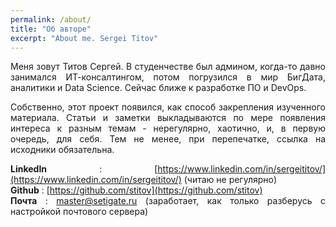 ```yaml
---
permalink: /about/
title: "Об авторе"
excerpt: "About me. Sergei Titov"
---
```

<style>body {text-align: justify}</style>

Меня зовут Титов Сергей. 
В студенчестве был админом, когда-то давно занимался ИТ-консалтингом, потом погрузился в мир БигДата, аналитики и Data Science. 
Сейчас ближе к разработке ПО и DevOps. 

Собственно, этот проект появился, как способ закрепления изученного материала. 
Статьи и заметки выкладываются по мере появления интереса к разным темам - нерегулярно, хаотично, и, в первую очередь, для себя.
Тем не менее, при перепечатке, ссылка на исходники обязательна.

**LinkedIn** : [https://www.linkedin.com/in/sergeititov/](https://www.linkedin.com/in/sergeititov/) (читаю не регулярно)  
**Github**   : [https://github.com/stitov](https://github.com/stitov)  
**Почта**    : [master@setigate.ru](mailto:master@setigate.ru) (заработает, как только разберусь с настройкой почтового сервера)  